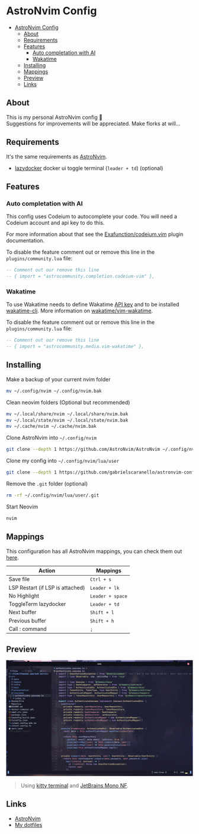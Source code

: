 # AstroNvim Config

<!--toc:start-->

- [AstroNvim Config](#astronvim-config)
  - [About](#about)
  - [Requirements](#requirements)
  - [Features](#features)
    - [Auto completation with AI](#auto-completation-with-ai)
    - [Wakatime](#wakatime)
  - [Installing](#installing)
  - [Mappings](#mappings)
  - [Preview](#preview)
  - [Links](#links)
  <!--toc:end-->

## About

This is my personal AstroNvim config 🫣  
Suggestions for improvements will be appreciated. Make florks at will...

## Requirements

It's the same requirements as [AstroNvim](https://astronvim.com/#-requirements).

- [lazydocker](https://github.com/jesseduffield/lazydocker) docker ui toggle
  terminal (`leader + td`) (optional)

## Features

### Auto completation with AI

This config uses Codeium to autocomplete your code. You will need a Codeium
account and api key to do this.

For more information about that see the
[Exafunction/codeium.vim](https://github.com/Exafunction/codeium.vim) plugin documentation.

To disable the feature comment out or remove this line in the
`plugins/community.lua` file:

```lua
-- Comment out our remove this line
-- { import = "astrocommunity.completion.codeium-vim" },
```

### Wakatime

To use Wakatime needs to define Wakatime
[API key](https://wakatime.com/settings#apikey)
and to be installed [wakatime-cli](https://github.com/wakatime/wakatime-cli).
More information on [wakatime/vim-wakatime](https://github.com/wakatime/vim-wakatime).

To disable the feature comment out or remove this line in the
`plugins/community.lua` file:

```lua
-- Comment out our remove this line
-- { import = "astrocommunity.media.vim-wakatime" },
```

## Installing

Make a backup of your current nvim folder

```bash
mv ~/.config/nvim ~/.config/nvim.bak
```

Clean neovim folders (Optional but recommended)

```bash
mv ~/.local/share/nvim ~/.local/share/nvim.bak
mv ~/.local/state/nvim ~/.local/state/nvim.bak
mv ~/.cache/nvim ~/.cache/nvim.bak
```

Clone AstroNvim into `~/.config/nvim`

```bash
git clone --depth 1 https://github.com/AstroNvim/AstroNvim ~/.config/nvim
```

Clone my config into `~/.config/nvim/lua/user`

```bash
git clone --depth 1 https://github.com/gabrielscaranello/astronvim-config ~/.config/nvim/lua/user
```

Remove the `.git` folder (optional)

```bash
rm -rf ~/.config/nvim/lua/user/.git
```

Start Neovim

```bash
nvim
```

## Mappings

This configuration has all AstroNvim mappings, you can check them out [here](https://astronvim.com/Basic%20Usage/mappings).

| Action                           | Mappings         |
| -------------------------------- | ---------------- |
| Save file                        | `Ctrl + s`       |
| LSP Restart (if LSP is attached) | `Leader + lk`    |
| No Highlight                     | `Leader + space` |
| ToggleTerm lazydocker            | `Leader + td`    |
| Next buffer                      | `Shift + l`      |
| Previous buffer                  | `Shift + h`      |
| Call : command                   | `;`              |

## Preview

![Preview](./assets/preview.png)

> Using [kitty terminal](https://sw.kovidgoyal.net/kitty/) and [JetBrains Mono NF](https://github.com/ryanoasis/nerd-fonts/tree/master/patched-fonts/JetBrainsMono/Ligatures).

## Links

- [AstroNvim](https://astronvim.com/)
- [My dotfiles](https://github.com/gabrielscaranello/dotfiles)
